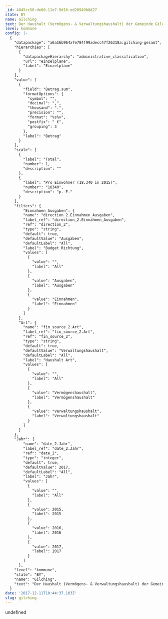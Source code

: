 ```yaml
---
_id: 4845cc50-de60-11e7-9d16-ed20949b8d27
state: BY
name: Gilching
text: Der Haushalt (Vermögens- & Verwaltungshaushalt) der Gemeinde Gilching!
level: kommune
config: |-
  {
    "datapackage": "a6a16b964a7e784f99adecc47f26318a:gilching-gesamt",
    "hierarchies": [
      {
        "datapackageHierarchy": "administrative_classification",
        "url": "einzelplane",
        "label": "Einzelpläne"
      }
    ],
    "value": [
      {
        "field": "Betrag.sum",
        "formatOptions": {
          "symbol": "",
          "decimal": ",",
          "thousand": ".",
          "precision": "",
          "format": "%s%v",
          "postfix": " €",
          "grouping": 3
        },
        "label": "Betrag"
      }
    ],
    "scale": [
      {
        "label": "Total",
        "number": 1,
        "description": ""
      },
      {
        "label": "Pro Einwohner (18.340 in 2015)",
        "number": "18340",
        "description": "p. E."
      }
    ],
    "filters": {
        "Einnahmen Ausgaben": {
        "name": "direction_2.Einnahmen_Ausgaben",
        "label_ref": "direction_2.Einnahmen_Ausgaben",
        "ref": "direction_2",
        "type": "string",
        "default": true,
        "defaultValue": "Ausgaben",
        "defaultLabel": "All",
        "label": "Budget Richtung",
        "values": [
          {
            "value": "",
            "label": "All"
          },
          {
            "value": "Ausgaben",
            "label": "Ausgaben"
          },
          {
            "value": "Einnahmen",
            "label": "Einnahmen"
          }
        ]
      },
      "Art": {
        "name": "fin_source_2.Art",
        "label_ref": "fin_source_2.Art",
        "ref": "fin_source_2",
        "type": "string",
        "default": true,
        "defaultValue": "Verwaltungshaushalt",
        "defaultLabel": "All",
        "label": "Haushalt Art",
        "values": [
          {
            "value": "",
            "label": "All"
          },
          {
            "value": "Vermögenshaushalt",
            "label": "Vermögenshaushalt"
          },
          {
            "value": "Verwaltungshaushalt",
            "label": "Verwaltungshaushalt"
          }
        ]
      }
    },
    "Jahr": {
        "name": "date_2.Jahr",
        "label_ref": "date_2.Jahr",
        "ref": "date_2",
        "type": "integer",
        "default": true,
        "defaultValue": 2017,
        "defaultLabel": "All",
        "label": "Jahr",
        "values": [
          {
            "value": "",
            "label": "All"
          },
          {
            "value": 2015,
            "label": 2015
          },
          {
            "value": 2016,
            "label": 2016
          },
          {
            "value": 2017,
            "label": 2017
          }
        ]
      },
    "level": "kommune",
    "state": "BY",
    "name": "Gilching",
    "text": "Der Haushalt (Vermögens- & Verwaltungshaushalt) der Gemeinde Gilching!"
  }
date: '2017-12-11T10:44:37.103Z'
slug: gilching
---
```

undefined
